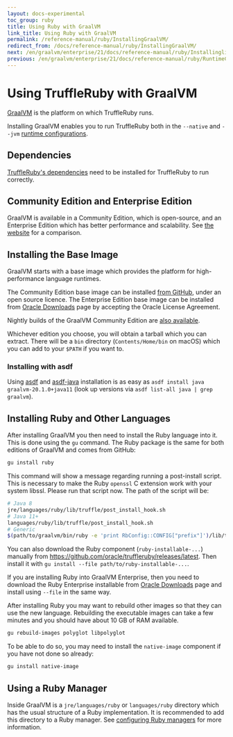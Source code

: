 ```yaml
---
layout: docs-experimental
toc_group: ruby
title: Using Ruby with GraalVM
link_title: Using Ruby with GraalVM
permalink: /reference-manual/ruby/InstallingGraalVM/
redirect_from: /docs/reference-manual/ruby/InstallingGraalVM/
next: /en/graalvm/enterprise/21/docs/reference-manual/ruby/Installinglibssl/
previous: /en/graalvm/enterprise/21/docs/reference-manual/ruby/RuntimeConfigurations/
---
```

# Using TruffleRuby with GraalVM

[GraalVM](http://graalvm.org/) is the platform on which TruffleRuby runs.

Installing GraalVM enables you to run TruffleRuby both in the `--native` and `--jvm` [runtime configurations](../#truffleruby-runtime-configurations).

## Dependencies

[TruffleRuby's dependencies](../#dependencies) need to be installed for TruffleRuby to run correctly.

## Community Edition and Enterprise Edition

GraalVM is available in a Community Edition, which is open-source, and an Enterprise Edition which has better performance and scalability.
See [the website](https://www.graalvm.org/downloads) for a comparison.

## Installing the Base Image

GraalVM starts with a base image which provides the platform for high-performance language runtimes.

The Community Edition base image can be installed [from GitHub](https://www.graalvm.org/downloads), under an open source licence.
The Enterprise Edition base image can be installed from [Oracle Downloads](https://www.oracle.com/downloads/graalvm-downloads.html) page by accepting the Oracle License Agreement.

Nightly builds of the GraalVM Community Edition are [also available](https://github.com/graalvm/graalvm-ce-dev-builds/releases).

Whichever edition you choose, you will obtain a tarball which you can extract.
There will be a `bin` directory (`Contents/Home/bin` on macOS) which you can add to your `$PATH` if you want to.

### Installing with asdf

Using [asdf](https://github.com/asdf-vm/asdf) and [asdf-java](https://github.com/halcyon/asdf-java) installation is as easy as
`asdf install java graalvm-20.1.0+java11` (look up versions via `asdf list-all java | grep graalvm`).

## Installing Ruby and Other Languages

After installing GraalVM you then need to install the Ruby language into it.
This is done using the `gu` command.
The Ruby package is the same for both editions of GraalVM and comes from GitHub:
```bash
gu install ruby
```

This command will show a message regarding running a post-install script.
This is necessary to make the Ruby `openssl` C extension work with your system libssl.
Please run that script now.
The path of the script will be:
```bash
# Java 8
jre/languages/ruby/lib/truffle/post_install_hook.sh
# Java 11+
languages/ruby/lib/truffle/post_install_hook.sh
# Generic
$(path/to/graalvm/bin/ruby -e 'print RbConfig::CONFIG["prefix"]')/lib/truffle/post_install_hook.sh
```

You can also download the Ruby component (`ruby-installable-...`) manually from
https://github.com/oracle/truffleruby/releases/latest.
Then install it with `gu install --file path/to/ruby-installable-...`.

If you are installing Ruby into GraalVM Enterprise, then you need to download the Ruby
Enterprise installable from [Oracle Downloads](https://www.oracle.com/downloads/graalvm-downloads.html) page and install using `--file` in the same way.

After installing Ruby you may want to rebuild other images so that they can use the new language.
Rebuilding the executable images can take a few minutes and you should have about 10 GB of RAM available.
```bash
gu rebuild-images polyglot libpolyglot
```

To be able to do so, you may need to install the `native-image` component if you have not done so already:
```bash
gu install native-image
```

## Using a Ruby Manager

Inside GraalVM is a `jre/languages/ruby` or `languages/ruby` directory which has the usual structure of a Ruby implementation. It is recommended to add this directory to a Ruby manager.
See [configuring Ruby managers](ruby-managers.md) for more information.
